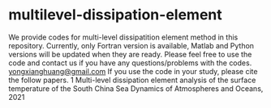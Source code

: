 # multilevel-dissipation-element
We provide codes for multi-level dissipatition element method in this repository.
Currently, only Fortran version is available, Matlab and Python versions will be updated when they are ready.
Please feel free to use the code and contact us if you have any questions/problems with the codes.
yongxianghuang@gmail.com
If you use the code in your study, please cite the follow papers.
1 Multi-level dissipation element analysis of the surface temperature of the South
China Sea Dynamics of Atmospheres and Oceans, 2021
